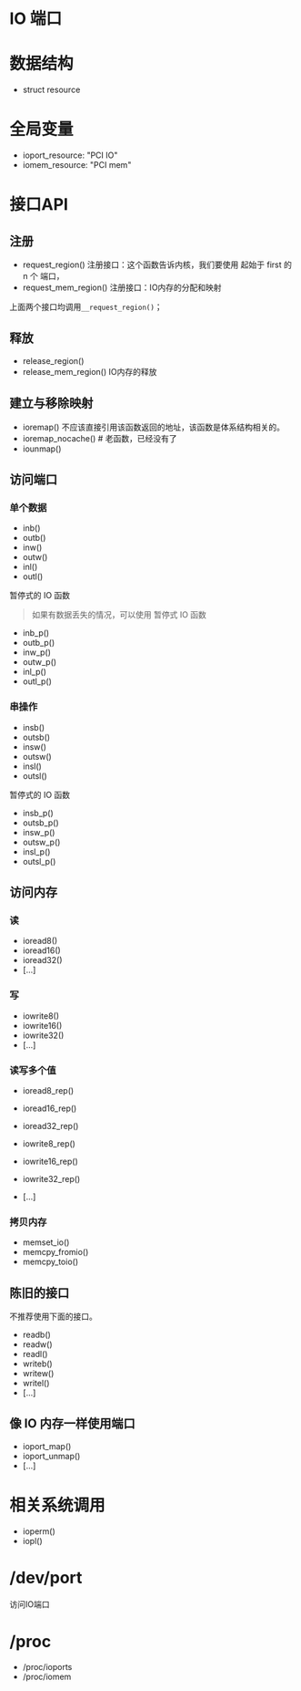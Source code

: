 IO 端口
======================

# 数据结构

* struct resource

# 全局变量

* ioport_resource:	"PCI IO"
* iomem_resource:	"PCI mem"


# 接口API

## 注册 

* request_region()		注册接口：这个函数告诉内核，我们要使用 起始于 first 的 n 个 端口，
* request_mem_region() 	注册接口：IO内存的分配和映射

上面两个接口均调用`__request_region()`；

## 释放

* release_region()
* release_mem_region()	IO内存的释放

## 建立与移除映射

* ioremap()	不应该直接引用该函数返回的地址，该函数是体系结构相关的。
* ioremap_nocache() # 老函数，已经没有了
* iounmap()


## 访问端口

### 单个数据

* inb()
* outb()
* inw()
* outw()
* inl()
* outl()

暂停式的 IO 函数

> 如果有数据丢失的情况，可以使用 暂停式 IO 函数

* inb_p()
* outb_p()
* inw_p()
* outw_p()
* inl_p()
* outl_p()

### 串操作

* insb()
* outsb()
* insw()
* outsw()
* insl()
* outsl()

暂停式的 IO 函数

* insb_p()
* outsb_p()
* insw_p()
* outsw_p()
* insl_p()
* outsl_p()


## 访问内存

### 读

* ioread8()
* ioread16()
* ioread32()
* [...]

### 写

* iowrite8()
* iowrite16()
* iowrite32()
* [...]

### 读写多个值

* ioread8_rep()
* ioread16_rep()
* ioread32_rep()

* iowrite8_rep()
* iowrite16_rep()
* iowrite32_rep()
* [...]


### 拷贝内存

* memset_io()
* memcpy_fromio()
* memcpy_toio()

## 陈旧的接口

不推荐使用下面的接口。

* readb()
* readw()
* readl()
* writeb()
* writew()
* writel()
* [...]

## 像 IO 内存一样使用端口

* ioport_map()
* ioport_unmap()
* [...]


# 相关系统调用

* ioperm()
* iopl()

# /dev/port

访问IO端口

# /proc

* /proc/ioports
* /proc/iomem
